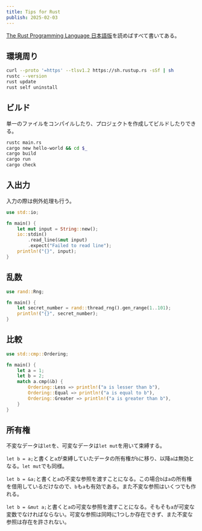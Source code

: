 ```yaml
---
title: Tips for Rust
publish: 2025-02-03
---
```


[The Rust Programming Language 日本語版](https://doc.rust-jp.rs/book-ja/title-page.html)を読めばすべて書いてある。

## 環境周り

```sh
curl --proto '=https' --tlsv1.2 https://sh.rustup.rs -sSf | sh
rustc --version
rust update
rust self uninstall
```

## ビルド

単一のファイルをコンパイルしたり、プロジェクトを作成してビルドしたりできる。
```sh
rustc main.rs
cargo new hello-world && cd $_
cargo build
cargo run
cargo check
```

## 入出力

入力の際は例外処理も行う。
```rust
use std::io;

fn main() {
    let mut input = String::new();
    io::stdin()
        .read_line(&mut input)
        .expect("Failed to read line");
    println!("{}", input);
}
```

## 乱数

```rust
use rand::Rng;

fn main() {
    let secret_number = rand::thread_rng().gen_range(1..101);
    println!("{}", secret_number);
}
```

## 比較

```rust
use std::cmp::Ordering;

fn main() {
    let a = 1;
    let b = 2;
    match a.cmp(&b) {
        Ordering::Less => println!("a is lesser than b"),
        Ordering::Equal => println!("a is equal to b"),
        Ordering::Greater => println!("a is greater than b"),
    }
}
```

## 所有権

不変なデータは`let`を、可変なデータは`let mut`を用いて束縛する。

`let b = a;`と書くと`a`が束縛していたデータの所有権が`b`に移り、以降`a`は無効となる。`let mut`でも同様。

`let b = &a;`と書くと`a`の不変な参照を渡すことになる。この場合`b`は`a`の所有権を借用しているだけなので、`b`も`a`も有効である。また不変な参照はいくつでも作れる。

`let b = &mut a;`と書くと`a`の可変な参照を渡すことになる。そもそも`a`が可変な変数でなければならない。可変な参照は同時に1つしか存在できず、また不変な参照は存在を許されない。